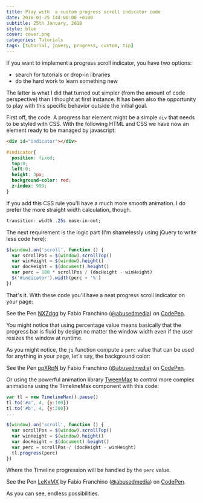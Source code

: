 ```yaml
---
title: Play with  a custom progress scroll indicator code
date: 2018-01-25 144:00:00 +0100
subtitle: 25th January, 2018
style: blue
cover: cover.png
categories: Tutorials
tags: [tutorial, jquery, progress, custom, tip]
---
```


If you want to implement a progress scroll indicator, you have two options: 

- search for tutorials or drop-in libraries
- do the hard work to learn something new

The latter is what I did that turned out simpler (from the amount of code perspective) than I thought at first instance. It has been also the opportunity to play with this specific behavior outside the initial goal.

First off, the code. A progress bar element might be a simple `div` that needs to be styled with CSS. With the following HTML and CSS we have now an element ready to be managed by javascript:

```html
<div id="indicator"></div>
```

```css
#indicator{
  position: fixed;
  top:0;
  left:0;
  height: 3px;
  background-color: red;
  z-index: 999;
}
```

If you add this CSS rule you'll have a much more smooth animation. I do prefer the more straight width calculation, though.

```css
transition: width .25s ease-in-out;
```

The next requirement is the logic part (I'm shamelessly using jQuery to write less code here):

```javascript
$(window).on('scroll', function () {
  var scrollPos = $(window).scrollTop()
  var winHeight = $(window).height()
  var docHeight = $(document).height()
  var perc = 100 * scrollPos / (docHeight - winHeight)
  $('#indicator').width(perc + '%')
})
```

That's it. With these code you'll have a neat progress scroll indicator on your page:

<p data-height="300" data-theme-id="light" data-slug-hash="NXZdgq" data-default-tab="result" data-user="abusedmedia" data-embed-version="2" data-pen-title="NXZdgq" class="codepen">See the Pen <a href="https://codepen.io/abusedmedia/pen/NXZdgq/">NXZdgq</a> by Fabio Franchino (<a href="https://codepen.io/abusedmedia">@abusedmedia</a>) on <a href="https://codepen.io">CodePen</a>.</p>

You might notice that using percentage value means basically that the progress bar is fluid by design no matter the window width even if the user resizes the window at runtime. 

As you might notice, the `js` function compute a `perc` value that can be used for anything in your page, let's say, the background color:

<p data-height="300" data-theme-id="light" data-slug-hash="ppXRpN" data-default-tab="result" data-user="abusedmedia" data-embed-version="2" data-pen-title="ppXRpN" class="codepen">See the Pen <a href="https://codepen.io/abusedmedia/pen/ppXRpN/">ppXRpN</a> by Fabio Franchino (<a href="https://codepen.io/abusedmedia">@abusedmedia</a>) on <a href="https://codepen.io">CodePen</a>.</p>

Or using the powerful animation library [TweenMax](https://greensock.com) to control more complex animations using the TimelineMax component with this code:

```javascript
var tl = new TimelineMax().pause()
tl.to('#a', 4, {y:100})
tl.to('#b', 4, {y:200})
...

$(window).on('scroll', function () {
  var scrollPos = $(window).scrollTop()
  var winHeight = $(window).height()
  var docHeight = $(document).height()
  var perc = scrollPos / (docHeight - winHeight)
  tl.progress(perc)
})
```

Where the Timeline progression will be handled by the `perc` value.

<p data-height="400" data-theme-id="light" data-slug-hash="LeKxMX" data-default-tab="result" data-user="abusedmedia" data-embed-version="2" data-pen-title="LeKxMX" class="codepen">See the Pen <a href="https://codepen.io/abusedmedia/pen/LeKxMX/">LeKxMX</a> by Fabio Franchino (<a href="https://codepen.io/abusedmedia">@abusedmedia</a>) on <a href="https://codepen.io">CodePen</a>.</p>

As you can see, endless possibilities.
